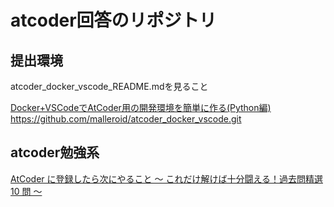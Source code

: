 # atcoder回答のリポジトリ

## 提出環境
atcoder_docker_vscode_README.mdを見ること

[Docker+VSCodeでAtCoder用の開発環境を簡単に作る(Python編)](https://qiita.com/malleroid/items/ab83b5ffb8ddfd58a4d3)
https://github.com/malleroid/atcoder_docker_vscode.git

## atcoder勉強系
[AtCoder に登録したら次にやること ～ これだけ解けば十分闘える！過去問精選 10 問 ～](https://qiita.com/drken/items/fd4e5e3630d0f5859067)